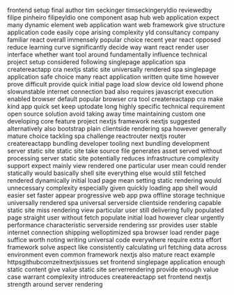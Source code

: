 frontend setup final author tim seckinger timseckingeryldio reviewedby filipe pinheiro filipeyldio one component asap hub web application expect many dynamic element web application want web framework give structure application code easily cope arising complexity yld consultancy company familiar react overall immensely popular choice recent year react opposed reduce learning curve significantly decide way want react render user interface whether want tool around fundamentally influence technical project setup considered following singlepage application spa createreactapp cra nextjs static site universally rendered spa singlepage application safe choice many react application written quite time however prove difficult provide quick initial page load slow device old lowend phone slowunstable internet connection bad also requires javascript execution enabled browser default popular browser cra tool createreactapp cra make kind app quick set keep uptodate long highly specific technical requirement open source solution avoid taking away time maintaining custom one developing core feature project nextjs framework nextjs suggested alternatively also bootstrap plain clientside rendering spa however generally mature choice tackling spa challenge reactrouter nextjs router createreactapp bundling developer tooling next bundling development server static site static site take source file generates asset served without processing server static site potentially reduces infrastructure complexity support expect mainly view rendered one particular user mean could render statically would basically shell site everything else would still fetched rendered dynamically initial load page mean setting static rendering would unnecessary complexity especially given quickly loading app shell would easier set faster appear progressive web app pwa offline storage technique universally rendered spa universal serverside clientside rendering capable static site miss rendering view particular user still delivering fully populated page straight user without fetch populate initial load however clear urgently performance characteristic serverside rendering ssr provides user stable internet connection shipping welloptimized spa browser load render page suffice worth noting writing universal code everywhere require extra effort framework solve aspect like consistently calculating url fetching data across environment even common framework nextjs also mature react example httpsgithubcomzeitnextjsissues set frontend singlepage application enough static content give value static site serverrendering provide enough value case warrant complexity introduces createreactapp set frontend nextjs strength around server rendering